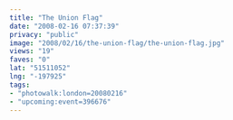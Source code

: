 ```yaml
---
title: "The Union Flag"
date: "2008-02-16 07:37:39"
privacy: "public"
image: "2008/02/16/the-union-flag/the-union-flag.jpg"
views: "19"
faves: "0"
lat: "51511052"
lng: "-197925"
tags:
- "photowalk:london=20080216"
- "upcoming:event=396676"
---
```


